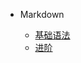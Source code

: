 * Markdown

  * [基础语法](Language/Markdown/MarkdownBasics)
  * [进阶](Language/Markdown/MarkdownBasics)
